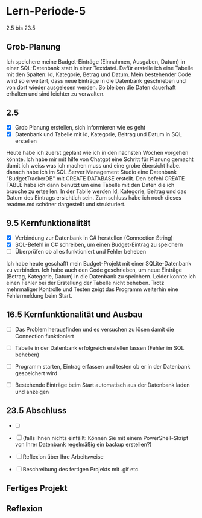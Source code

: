 # Lern-Periode-5
2.5 bis 23.5

## Grob-Planung
Ich speichere meine Budget-Einträge (Einnahmen, Ausgaben, Datum) in einer SQL-Datenbank statt in einer Textdatei. 
Dafür erstelle ich eine Tabelle mit den Spalten: Id, Kategorie, Betrag und Datum. 
Mein bestehender Code wird so erweitert, dass neue Einträge in die Datenbank geschrieben und von dort wieder ausgelesen werden. So bleiben die Daten dauerhaft erhalten und sind leichter zu verwalten.

## 2.5
- [x] Grob Planung erstellen, sich informieren wie es geht
- [x] Datenbank und Tabelle mit Id, Kategorie, Beitrag und Datum in SQL erstellen

Heute habe ich zuerst geplant wie ich in den nächsten Wochen vorgehen könnte. Ich habe mir mit hilfe von Chatgpt eine Schritt für Planung gemacht damit ich weiss was ich machen muss und eine grobe èbersicht habe. danach habe ich im SQL Server Management Studio eine Datenbank "BudgetTrackerDB" mit CREATE DATABASE erstellt. Den befehl CREATE TABLE habe ich dann benutzt um eine Tabelle mit den Daten die ich brauche zu ertsellen. In der Tablle werden Id, Kategorie, Beitrag und das Datum des Eintrags ersichtich sein. Zum schluss habe ich noch dieses readme.md schöner dargestellt und strukturiert.


## 9.5 Kernfunktionalität

- [x] Verbindung zur Datenbank in C# herstellen (Connection String)
- [x] SQL-Befehl in C# schreiben, um einen Budget-Eintrag zu speichern
- [ ] Überprüfen ob alles funktioniert und Fehler beheben

Ich habe heute geschafft mein Budget-Projekt mit einer SQLite-Datenbank zu verbinden. Ich habe auch den Code geschrieben, um neue Einträge (Betrag, Kategorie, Datum) in die Datenbank zu speichern. Leider konnte ich einen Fehler bei der Erstellung der Tabelle nicht beheben. Trotz mehrmaliger Kontrolle und Testen zeigt das Programm weiterhin eine Fehlermeldung beim Start. 



## 16.5 Kernfunktionalität und Ausbau
- [ ] Das Problem herausfinden und es versuchen zu lösen damit die Connection funktioniert
- [ ] Tabelle in der Datenbank erfolgreich erstellen lassen (Fehler im SQL beheben)  
- [ ] Programm starten, Eintrag erfassen und testen ob er in der Datenbank gespeichert wird 
- [ ] Bestehende Einträge beim Start automatisch aus der Datenbank laden und anzeigen


## 23.5 Abschluss

- [ ] 
- [ ] (falls Ihnen nichts einfällt: Können Sie mit einem PowerShell-Skript von Ihrer Datenbank regelmäßig ein backup erstellen?)
- [ ] Reflexion über Ihre Arbeitsweise
- [ ] Beschreibung des fertigen Projekts mit .gif etc.


## Fertiges Projekt

## Reflexion
